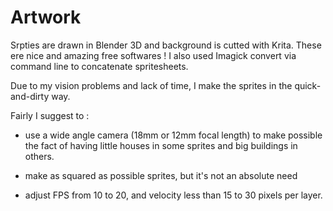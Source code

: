 
Artwork
=======

Srpties are drawn in Blender 3D and background is cutted with Krita. These ere nice and amazing free softwares ! I also used Imagick convert via command line to concatenate spritesheets.

Due to my vision problems and lack of time, I make the sprites in the quick-and-dirty way.

Fairly I suggest to :

- use a wide angle camera (18mm or 12mm focal length) to make possible the fact of having little houses in some sprites and big buildings in others.

* make as squared as possible sprites, but it's not an absolute need

* adjust FPS from 10 to 20, and velocity less than 15 to 30 pixels per layer.



